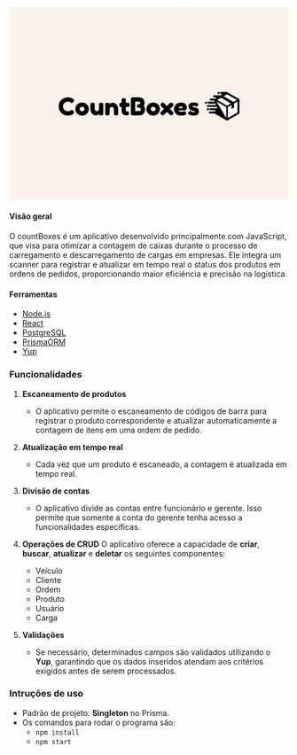 <p align="center">
<img src="../public/aaaa.jpeg">
</p>

#### Visão geral

O countBoxes é um aplicativo desenvolvido principalmente com JavaScript, que visa para otimizar a contagem de caixas durante o processo de carregamento e descarregamento de cargas em empresas. Ele integra um scanner para registrar e atualizar em tempo real o status dos produtos em ordens de pedidos, proporcionando maior eficiência e precisão na logística.

#### Ferramentas

- [Node.js](https://nodejs.org/pt)
- [React](https://react.dev)
- [PostgreSQL](https://www.postgresql.org)
- [PrismaORM](https://www.prisma.io)
- [Yup](https://www.npmjs.com/package/yup)

### Funcionalidades

1. **Escaneamento de produtos**
   - O aplicativo permite o escaneamento de códigos de barra para registrar o produto correspondente e atualizar automaticamente a contagem de itens em uma ordem de pedido.
2. **Atualização em tempo real**

   - Cada vez que um produto é escaneado, a contagem é atualizada em tempo real.

3. **Divisão de contas**

   - O aplicativo divide as contas entre funcionário e gerente. Isso permite que somente a conta do gerente tenha acesso a funcionalidades específicas.

4. **Operações de CRUD**
   O aplicativo oferece a capacidade de **criar**, **buscar**, **atualizar** e **deletar** os seguintes componentes:

   - Veículo
   - Cliente
   - Ordem
   - Produto
   - Usuário
   - Carga

5. **Validações**
   - Se necessário, determinados campos são validados utilizando o **Yup**, garantindo que os dados inseridos atendam aos critérios exigidos antes de serem processados.

### Intruções de uso

- Padrão de projeto: **Singleton** no Prisma.
- Os comandos para rodar o programa são:
  - `npm install`
  - `npm start`
